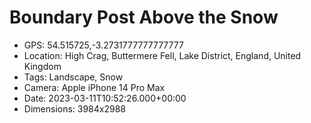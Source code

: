 # Boundary Post Above the Snow

- GPS: 54.515725,-3.2731777777777777
- Location: High Crag, Buttermere Fell, Lake District, England, United Kingdom
- Tags: Landscape, Snow
- Camera: Apple iPhone 14 Pro Max
- Date: 2023-03-11T10:52:26.000+00:00
- Dimensions: 3984x2988
